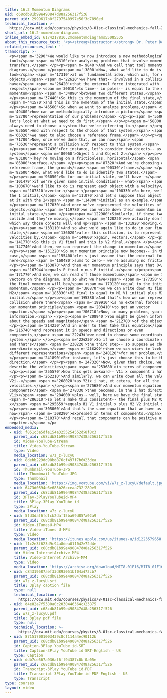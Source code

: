 ```yaml
---
title: 16.2 Momentum Diagrams
uid: c68cdb81b99e490847d88a256317f526
parent_uid: 2999617b0f2797540997e50f3d7890ed
technical_location: >-
  https://ocw.mit.edu/courses/physics/8-01sc-classical-mechanics-fall-2016/week-5-momentum-and-impulse/16.2-momentum-diagrams/16.2-momentum-diagrams
short_url: 16.2-momentum-diagrams
inline_embed_id: 6174217816.2momentumdiagrams55085535
about_this_resource_text: '<p><strong>Instructor:</strong> Dr. Peter Dourmashkin</p>'
related_resources_text: ''
transcript: >-
  <p><span m='3290'>We would like to now introduce a new methodological
  tool</span> <span m='6310'>for analyzing problems that involve momentum
  transfers.</span> </p><p><span m='9840'>And we call that tool momentum
  diagrams.</span> </p><p><span m='13800'>Now, what we'd like to do is
  look</span> <span m='17310'>at our fundamental idea, which was, for discrete
  objects,</span> <span m='22620'>we have that-- involved in a collision-- we
  have</span> <span m='26420'>that the external force integrated with
  respect</span> <span m='30010'>to time-- in poles-- is equal to the change in
  momentum</span> <span m='34890'>between two different states.</span>
  </p><p><span m='37440'>So this is the momentum of the final state,</span>
  <span m='41570'>and this is the momentum of the initial state.</span>
  </p><p><span m='46560'>So when we want to analyze problems,</span> <span
  m='49400'>how can we methodologically introduce a picture</span> <span
  m='52780'>representation of our problems?</span> </p><p><span m='55060'>So
  let's look at what we need to do first.</span> </p><p><span m='58800'>We
  always need to choose a system that we're referring to.</span> </p><p><span
  m='63650'>And with respect to the choice of that system,</span> <span
  m='66320'>we need to also choose a reference frame.</span> </p><p><span
  m='71700'>Now, once we've done that, we can now</span> <span
  m='73530'>represent a collision with respect to this system.</span>
  </p><p><span m='77430'>For instance, let's consider two objects-- as our
  system</span> <span m='80960'>Object 1 and Object 2.</span> </p><p><span
  m='83180'>They're moving on a frictionless, horizontal</span> <span
  m='86000'>surface.</span> </p><p><span m='87320'>And we're choosing as a
  reference frame, the ground</span> <span m='90330'>frame.</span> </p><p><span
  m='92600'>Now, what we'd like to do is identify two states.</span>
  </p><p><span m='96050'>So for our initial state, we'll have--</span> <span
  m='101479'>if we're given some initial conditions-- what</span> <span
  m='103670'>we'd like to do is represent each object with a velocity</span>
  <span m='107310'>vector.</span> </p><p><span m='108330'>So here, we'll write
  the 1 initial,</span> <span m='111070'>and let's suppose this object is coming
  at it with the 2</span> <span m='114800'>initial as an example.</span>
  </p><p><span m='117030'>And once we've represented the velocities of the
  objects,</span> <span m='119780'>we can write down their momentum in the
  initial state.</span> </p><p><span m='122980'>Similarly, if these two objects
  collide and they're moving,</span> <span m='128220'>we actually don't know
  which way those objects will end up</span> <span m='131920'>moving.</span>
  </p><p><span m='133110'>And so what we'd again like to do in our final
  state,</span> <span m='136020'>after this collision, is to represent the
  velocities by,</span> <span m='140600'>again, vectors.</span> </p><p><span
  m='141770'>So this is V1 final and this is V2 final.</span> </p><p><span
  m='147740'>And then, we can represent the change in momentum.</span>
  </p><p><span m='151220'>So our momentum principle now becomes-- in this
  case,</span> <span m='155400'>let's just assume that the external force
  here</span> <span m='160480'>sums to zero-- we're assuming no friction.</span>
  </p><p><span m='163870'>And then our momentum principle says that 0</span>
  <span m='167944'>equals P final minus P initial.</span> </p><p><span
  m='171770'>And now, we can read off those momentums</span> <span m='173670'>as
  vectors on the diagram, and so what we have</span> <span m='177350'>is that
  the final momentum will be</span> <span m='179120'>equal to the initial
  momentum.</span> </p><p><span m='180870'>So we can write down M1 final plus
  M2</span> <span m='185330'>V2 final is equal to M1 V1 initial plus M2 V2
  initial.</span> </p><p><span m='195380'>And that's how we can represent a
  collision where there</span> <span m='199910'>is no external forces and use
  our momentum principle</span> <span m='203410'>to get an vector
  equation.</span> </p><p><span m='206710'>Now, in many problems, you're given
  information.</span> </p><p><span m='208940'>You might be given information
  about the speeds and magnitudes</span> <span m='212700'>of the objects.</span>
  </p><p><span m='214230'>And in order to then take this equation</span> <span
  m='216740'>and represent it in speeds and directions or even
  components,</span> <span m='222430'>we need to choose some coordinate
  system.</span> </p><p><span m='226230'>So if we choose a coordinate system--
  and that's</span> <span m='230220'>the third step-- so suppose we choose a
  coordinate system,</span> <span m='236290'>then we can start to look at two
  different representations</span> <span m='240120'>for our problem.</span>
  </p><p><span m='241890'>For instance, let's just choose this to be the i hat
  direction.</span> </p><p><span m='247320'>Now, given that choice, we could
  describe the velocities</span> <span m='253680'>in terms of components.</span>
  </p><p><span m='255570'>Now this gets awkward-- V1i x component i hat.</span>
  </p><p><span m='262210'>And similarly, we can write down all the velocities--
  V2i--</span> <span m='268020'>as V2ix i hat, et cetera, for all the
  velocities.</span> </p><p><span m='275680'>And our momentum equation in
  components</span> <span m='278330'>then becomes, in the i hat direction, M1
  V1ix</span> <span m='284000'>plus-- well, here we have the final state,</span>
  <span m='286310'>so let's make this consistent-- the final plus M2 V2 final
  x</span> <span m='295659'>equals M1 V1 initial x plus M2 V2 initial x.</span>
  </p><p><span m='305060'>And that's the same equation that we have as vectors,
  now</span> <span m='308290'>expressed in terms of components.</span>
  </p><p><span m='310370'>And recall that components can be positive or
  negative.</span> </p>
embedded_media:
  - uid: f851c3a5dfe154a3255254552d58f8c3
    parent_uid: c68cdb81b99e490847d88a256317f526
    id: Video-YouTube-Stream
    title: Video-YouTube-Stream
    type: Video
    media_location: w7z_z-lucyU
  - uid: 8debb229dd98bd876cf497f7b6023dea
    parent_uid: c68cdb81b99e490847d88a256317f526
    id: Thumbnail-YouTube-JPG
    title: Thumbnail-YouTube-JPG
    type: Thumbnail
    media_location: 'https://img.youtube.com/vi/w7z_z-lucyU/default.jpg'
  - uid: 6473d0594e6e685b26cceaa732f289e5
    parent_uid: c68cdb81b99e490847d88a256317f526
    id: 3Play-3PlayYouTubeid-MP4
    title: 3Play-3Play YouTube id
    type: 3Play
    media_location: w7z_z-lucyU
  - uid: 5fd3daf6fdfcb2daf15ba69d857a02a9
    parent_uid: c68cdb81b99e490847d88a256317f526
    id: Video-iTunesU-MP4
    title: Video-iTunes U-MP4
    type: Video
    media_location: 'https://itunes.apple.com/us/itunes-u/id1223579658'
  - uid: f1c2e3f623d9c94a8dea011042e72d4e
    parent_uid: c68cdb81b99e490847d88a256317f526
    id: Video-InternetArchive-MP4
    title: Video-Internet Archive-MP4
    type: Video
    media_location: 'https://archive.org/download/MIT8.01F16/MIT8_01F16_L16v02_360p.mp4'
  - uid: c84319587aef33d893051bf04ad72cb7
    parent_uid: c68cdb81b99e490847d88a256317f526
    id: w7z_z-lucyU.srt
    title: 3play caption file
    type: null
    technical_location: >-
      https://ocw.mit.edu/courses/physics/8-01sc-classical-mechanics-fall-2016/week-5-momentum-and-impulse/16.2-momentum-diagrams/16.2-momentum-diagrams/w7z_z-lucyU.srt
  - uid: d4e82a7f5380a0c2030446364c323875
    parent_uid: c68cdb81b99e490847d88a256317f526
    id: w7z_z-lucyU.pdf
    title: 3play pdf file
    type: null
    technical_location: >-
      https://ocw.mit.edu/courses/physics/8-01sc-classical-mechanics-fall-2016/week-5-momentum-and-impulse/16.2-momentum-diagrams/16.2-momentum-diagrams/w7z_z-lucyU.pdf
  - uid: 871517001003439c8cf114a4ec90112b
    parent_uid: c68cdb81b99e490847d88a256317f526
    id: Caption-3Play YouTube id-SRT
    title: Caption-3Play YouTube id-SRT-English - US
    type: Caption
  - uid: ddb7ce567a936af6ff94387c0bf0a05e
    parent_uid: c68cdb81b99e490847d88a256317f526
    id: Transcript-3Play YouTube id-PDF
    title: Transcript-3Play YouTube id-PDF-English - US
    type: Transcript
type: courses
layout: video
---
```


